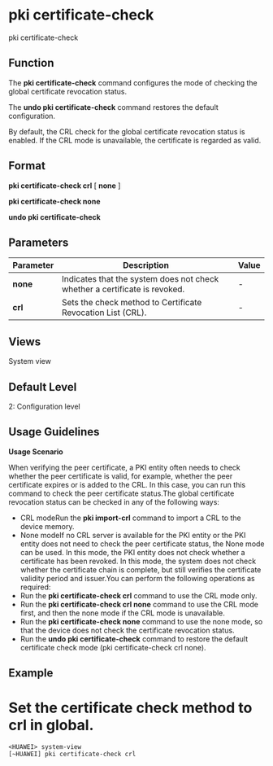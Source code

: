 pki certificate-check
=====================

pki certificate-check

Function
--------



The **pki certificate-check** command configures the mode of checking the global certificate revocation status.

The **undo pki certificate-check** command restores the default configuration.



By default, the CRL check for the global certificate revocation status is enabled. If the CRL mode is unavailable, the certificate is regarded as valid.


Format
------

**pki certificate-check crl** [ **none** ]

**pki certificate-check none**

**undo pki certificate-check**


Parameters
----------

| Parameter | Description | Value |
| --- | --- | --- |
| **none** | Indicates that the system does not check whether a certificate is revoked. | - |
| **crl** | Sets the check method to Certificate Revocation List (CRL). | - |



Views
-----

System view


Default Level
-------------

2: Configuration level


Usage Guidelines
----------------

**Usage Scenario**

When verifying the peer certificate, a PKI entity often needs to check whether the peer certificate is valid, for example, whether the peer certificate expires or is added to the CRL. In this case, you can run this command to check the peer certificate status.The global certificate revocation status can be checked in any of the following ways:

* CRL modeRun the **pki import-crl** command to import a CRL to the device memory.
* None modeIf no CRL server is available for the PKI entity or the PKI entity does not need to check the peer certificate status, the None mode can be used. In this mode, the PKI entity does not check whether a certificate has been revoked. In this mode, the system does not check whether the certificate chain is complete, but still verifies the certificate validity period and issuer.You can perform the following operations as required:
* Run the **pki certificate-check crl** command to use the CRL mode only.
* Run the **pki certificate-check crl none** command to use the CRL mode first, and then the none mode if the CRL mode is unavailable.
* Run the **pki certificate-check none** command to use the none mode, so that the device does not check the certificate revocation status.
* Run the **undo pki certificate-check** command to restore the default certificate check mode (pki certificate-check crl none).


Example
-------

# Set the certificate check method to crl in global.
```
<HUAWEI> system-view
[~HUAWEI] pki certificate-check crl

```